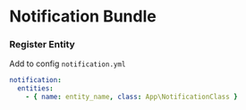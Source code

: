 # Notification Bundle

### Register Entity

Add to config `notification.yml`
```yaml
notification:
  entities:
    - { name: entity_name, class: App\NotificationClass }

```
